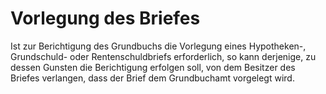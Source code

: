 # Vorlegung des Briefes

Ist zur Berichtigung des Grundbuchs die Vorlegung eines Hypotheken-, Grundschuld- oder Rentenschuldbriefs erforderlich, so kann derjenige, zu dessen Gunsten die Berichtigung erfolgen soll, von dem Besitzer des Briefes verlangen, dass der Brief dem Grundbuchamt vorgelegt wird. 

